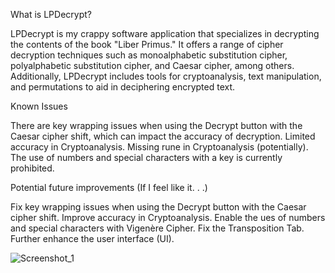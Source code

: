 What is LPDecrypt?

LPDecrypt is my crappy software application that specializes in decrypting the contents of the book "Liber Primus." It offers a range of cipher decryption techniques such as monoalphabetic substitution cipher, polyalphabetic substitution cipher, and Caesar cipher, among others. Additionally, LPDecrypt includes tools for cryptoanalysis, text manipulation, and permutations to aid in deciphering encrypted text.

Known Issues

There are key wrapping issues when using the Decrypt button with the Caesar cipher shift, which can impact the accuracy of decryption. Limited accuracy in Cryptoanalysis. Missing rune in Cryptoanalysis (potentially). The use of numbers and special characters with a key is currently prohibited.

Potential future improvements (If I feel like it. . .)

Fix key wrapping issues when using the Decrypt button with the Caesar cipher shift.
Improve accuracy in Cryptoanalysis.
Enable the ues of numbers and special characters with Vigenère Cipher.
Fix the Transposition Tab.
Further enhance the user interface (UI).


![Screenshot_1](https://user-images.githubusercontent.com/85088397/224795301-2023f0cf-4cbf-4e5d-9712-c152971abe5c.png)
